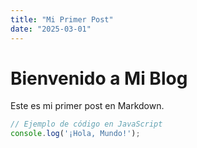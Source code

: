 ```yaml
---
title: "Mi Primer Post"
date: "2025-03-01"
---
```


# Bienvenido a Mi Blog

Este es mi primer post en Markdown. 

```js
// Ejemplo de código en JavaScript
console.log('¡Hola, Mundo!');
